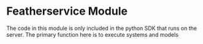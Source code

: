 # Featherservice Module

The code in this module is only included in the python SDK that runs on the server. 
The primary function here is to execute systems and models